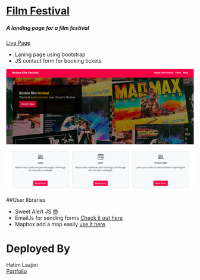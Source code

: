 # [Film Festival](https://film-festival-oc.netlify.app/)
##### A landing page for a film festival<br/>
[Live Page](https://film-festival-oc.netlify.app/)
- Laning page using bootstrap 
- JS contact form for booking tickets

<img src="https://raw.githubusercontent.com/Timjini/film-festival/master/img/film-festival.png" alt="film festival" />

##User libraries
- Sweet Alert JS <a href="https://sweetalert2.github.io" target="_blank">😎</a>
- EmailJs for sending forms <a href="https://www.emailjs.com/" target="_blank">Check it out here</a>
- Mapbox add a map easily <a href="https://www.mapbox.com/" taget="_blank">use it here</a>


# Deployed By
Hatim Laajini <br/>
<a href="https://www.devhl.dv" target="_blank">Portfolio</a>



